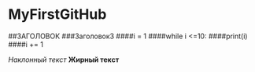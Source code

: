 # MyFirstGitHub
##ЗАГОЛОВОК
###Заголовок3
####i = 1
####while i <=10:
       ####print(i)
       ####i += 1

*Наклонный текст*
**Жирный текст**
